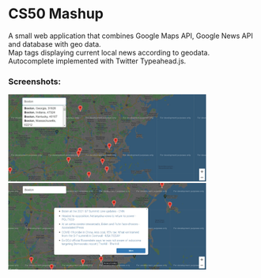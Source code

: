 # CS50 Mashup
A small web application that combines Google Maps API, Google News API and database with geo data.   
Map tags displaying current local news according to geodata.   
Autocomplete implemented with Twitter Typeahead.js.   

### Screenshots:
<img src="/pset8/readme/screen1.jpg" alt="Screenshot 1" width="400"/> 
<img src="/pset8/readme/screen2.jpg" alt="Screenshot 2" width="400"/>
